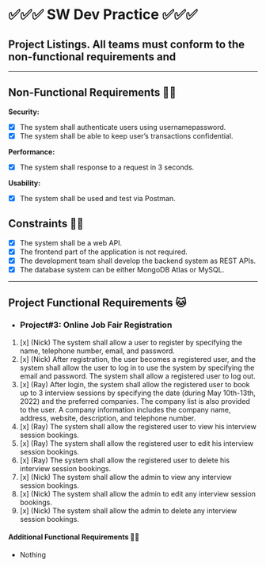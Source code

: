# ✅✅✅ SW Dev Practice ✅✅✅

## Project Listings. All teams must conform to the non-functional requirements and

---

## Non-Functional Requirements 🐱‍👤

**Security:**

- [x] The system shall authenticate users using usernamepassword.
- [x] The system shall be able to keep user’s transactions confidential.

**Performance:**

- [x] The system shall response to a request in 3 seconds.

**Usability:**

- [x] The system shall be used and test via Postman.

## Constraints 🐱‍👓

- [x] The system shall be a web API.
- [x] The frontend part of the application is not required.
- [x] The development team shall develop the backend system as REST APIs.
- [x] The database system can be either MongoDB Atlas or MySQL.

---

## Project Functional Requirements 🐱

- ### Project#3: Online Job Fair Registration

1. [x] (Nick) The system shall allow a user to register by specifying the name, telephone number, email, and password.
2. [x] (Nick) After registration, the user becomes a registered user, and the system shall allow the user to log in to use the system by specifying the email and password. The system shall allow a registered user to log out.
3. [x] (Ray) After login, the system shall allow the registered user to book up to 3 interview sessions by specifying the date (during May 10th-13th, 2022) and the preferred companies. The company list is also provided to the user. A company information includes the company name, address, website, description, and telephone number.
4. [x] (Ray) The system shall allow the registered user to view his interview session bookings.
5. [x] (Ray) The system shall allow the registered user to edit his interview session bookings.
6. [x] (Ray) The system shall allow the registered user to delete his interview session bookings.
7. [x] (Nick) The system shall allow the admin to view any interview session bookings.
8. [x] (Nick) The system shall allow the admin to edit any interview session bookings.
9. [x] (Nick) The system shall allow the admin to delete any interview session bookings.

#### Additional Functional Requirements 🐱‍🏍

- Nothing
